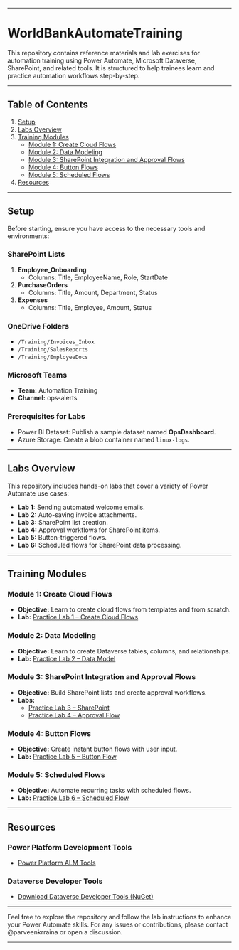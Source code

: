 
---

# WorldBankAutomateTraining

This repository contains reference materials and lab exercises for automation training using Power Automate, Microsoft Dataverse, SharePoint, and related tools. It is structured to help trainees learn and practice automation workflows step-by-step.

---

## Table of Contents

1. [Setup](#setup)
2. [Labs Overview](#labs-overview)
3. [Training Modules](#training-modules)
    - [Module 1: Create Cloud Flows](#module-1-create-cloud-flows)
    - [Module 2: Data Modeling](#module-2-data-modeling)
    - [Module 3: SharePoint Integration and Approval Flows](#module-3-sharepoint-integration-and-approval-flows)
    - [Module 4: Button Flows](#module-4-button-flows)
    - [Module 5: Scheduled Flows](#module-5-scheduled-flows)
4. [Resources](#resources)

---

## Setup

Before starting, ensure you have access to the necessary tools and environments:

### SharePoint Lists
1. **Employee_Onboarding**  
   - Columns: Title, EmployeeName, Role, StartDate
2. **PurchaseOrders**  
   - Columns: Title, Amount, Department, Status
3. **Expenses**  
   - Columns: Title, Employee, Amount, Status

### OneDrive Folders
- `/Training/Invoices_Inbox`
- `/Training/SalesReports`
- `/Training/EmployeeDocs`

### Microsoft Teams
- **Team:** Automation Training  
- **Channel:** ops-alerts

### Prerequisites for Labs
- Power BI Dataset: Publish a sample dataset named **OpsDashboard**.
- Azure Storage: Create a blob container named `linux-logs`.

---

## Labs Overview

This repository includes hands-on labs that cover a variety of Power Automate use cases:

- **Lab 1:** Sending automated welcome emails.
- **Lab 2:** Auto-saving invoice attachments.
- **Lab 3:** SharePoint list creation.
- **Lab 4:** Approval workflows for SharePoint items.
- **Lab 5:** Button-triggered flows.
- **Lab 6:** Scheduled flows for SharePoint data processing.

---

## Training Modules

### Module 1: Create Cloud Flows
- **Objective:** Learn to create cloud flows from templates and from scratch.  
- **Lab:** [Practice Lab 1 – Create Cloud Flows](Labs/M01L01_Create_flows.md)

### Module 2: Data Modeling
- **Objective:** Learn to create Dataverse tables, columns, and relationships.  
- **Lab:** [Practice Lab 2 – Data Model](Labs/M02L01_Data_model.md)

### Module 3: SharePoint Integration and Approval Flows
- **Objective:** Build SharePoint lists and create approval workflows.  
- **Labs:**
  - [Practice Lab 3 – SharePoint](Labs/M03L01_SharePoint.md)
  - [Practice Lab 4 – Approval Flow](Labs/M03L02_Approval_flow.md)

### Module 4: Button Flows
- **Objective:** Create instant button flows with user input.  
- **Lab:** [Practice Lab 5 – Button Flow](Labs/M04L01_Button_flow.md)

### Module 5: Scheduled Flows
- **Objective:** Automate recurring tasks with scheduled flows.  
- **Lab:** [Practice Lab 6 – Scheduled Flow](Labs/M05L01_Scheduled_flow.md)

---

## Resources

### Power Platform Development Tools
- [Power Platform ALM Tools](https://learn.microsoft.com/en-us/power-platform/developer/tools-alm)

### Dataverse Developer Tools
- [Download Dataverse Developer Tools (NuGet)](https://learn.microsoft.com/en-us/power-apps/developer/data-platform/download-tools-nuget)

---

Feel free to explore the repository and follow the lab instructions to enhance your Power Automate skills. For any issues or contributions, please contact @parveenkrraina or open a discussion.

--- 
